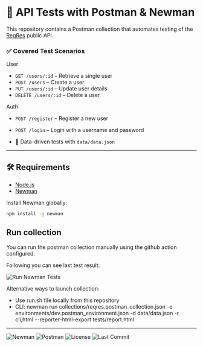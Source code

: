 # 🔄 API Tests with Postman & Newman

This repository contains a Postman collection that automates testing of the [ReqRes](https://reqres.in) public API.

### ✅ Covered Test Scenarios
User
- `GET /users/:id` – Retrieve a single user
- `POST /users` – Create a user
- `PUT /users/:id` – Update user details
- `DELETE /users/:id` – Delete a user

Auth
- `POST /register` – Register a new user
- `POST /login` – Login with a username and password

- 🧪 Data-driven tests with `data/data.json`

---

## 🛠 Requirements

- [Node.js](https://nodejs.org/)
- [Newman](https://www.npmjs.com/package/newman)

Install Newman globally:

```bash
npm install -g newman
```

## Run collection

You can run the postman collection manually using the github action configured.

Following you can see last test result:

![Run Newman Tests](https://github.com/catellic/qa-postman-newman-tests/actions/workflows/newman-tests.yml/badge.svg)

Alternative ways to launch collection:

- Use run.sh file locally from this repository
- CLI: newman run collections/reqres.postman_collection.json -e environments/dev.postman_environment.json -d data/data.json -r cli,html --reporter-html-export tests/report.html


---

![Newman](https://img.shields.io/badge/Newman-4FA94D?style=flat-square&logo=postman&logoColor=white)
![Postman](https://img.shields.io/badge/Postman-FF6C37?style=flat-square&logo=postman&logoColor=white)
![License](https://img.shields.io/github/license/catellic/qa-postman-newman-tests?style=flat-square)
![Last Commit](https://img.shields.io/github/last-commit/catellic/qa-postman-newman-tests?style=flat-square)
